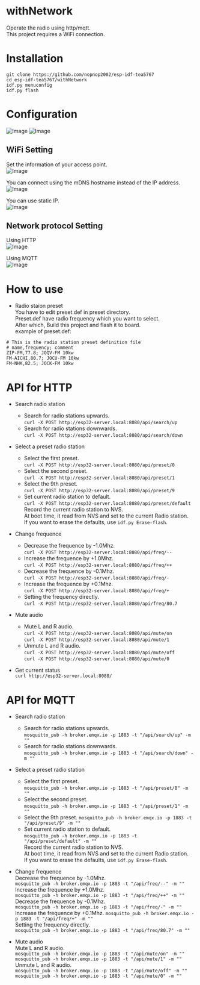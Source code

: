 # withNetwork
Operate the radio using http/mqtt.   
This project requires a WiFi connection.   

# Installation
```
git clone https://github.com/nopnop2002/esp-idf-tea5767
cd esp-idf-tea5767/withNetwork
idf.py menuconfig
idf.py flash
```

# Configuration
![Image](https://github.com/user-attachments/assets/f869af69-bb54-4935-887f-61abce648f98)
![Image](https://github.com/user-attachments/assets/430ce51d-2e02-4da1-9d6c-3f5e5c1c0f34)

## WiFi Setting   
Set the information of your access point.   
![Image](https://github.com/user-attachments/assets/76a6c710-1c6c-4417-850e-4c572c8b871f)

You can connect using the mDNS hostname instead of the IP address.   
![Image](https://github.com/user-attachments/assets/02e5c814-bcb3-41a4-b211-5caa014a5b28)

You can use static IP.   
![Image](https://github.com/user-attachments/assets/5395edfd-dcdf-418c-8fdb-54c4bdabddb0)

## Network protocol Setting
Using HTTP   
![Image](https://github.com/user-attachments/assets/b31eeab2-1581-4067-8e3f-84c2b56f711e)

Using MQTT   
![Image](https://github.com/user-attachments/assets/127f99f1-7940-485d-83e8-c673856201d9)

# How to use   
- Radio staion preset   
 You have to edit preset.def in preset directory.   
 Preset.def have radio frequency which you want to select.   
 After which, Build this project and flash it to board.   
 example of preset.def:   
```
# This is the radio station preset definition file
# name,frequency; comment
ZIP-FM,77.8; JOQV-FM 10kw
FM-AICHI,80.7; JOCU-FM 10kw
FM-NHK,82.5; JOCK-FM 10kw
```

# API for HTTP

- Search radio station   
	- Search for radio stations upwards.   
	```curl -X POST http://esp32-server.local:8080/api/search/up```   
	- Search for radio stations downwards.   
	```curl -X POST http://esp32-server.local:8080/api/search/down```   

- Select a preset radio station   
	- Select the first preset.   
	```curl -X POST http://esp32-server.local:8080/api/preset/0```   
	- Select the second preset.   
	```curl -X POST http://esp32-server.local:8080/api/preset/1```   
	- Select the 9th preset.   
	```curl -X POST http://esp32-server.local:8080/api/preset/9```   
	- Set current radio station to default.   
	```curl -X POST http://esp32-server.local:8080/api/preset/default```   
	Record the current radio station to NVS.   
	At boot time, it read from NVS and set to the current Radio station.   
	If you want to erase the defaults, use ```idf.py Erase-flash```.   

- Change frequence   
	- Decrease the frequence by -1.0Mhz.   
	```curl -X POST http://esp32-server.local:8080/api/freq/--```   
	- Increase the frequence by +1.0Mhz.   
	```curl -X POST http://esp32-server.local:8080/api/freq/++```   
	- Decrease the frequence by -0.1Mhz.   
	```curl -X POST http://esp32-server.local:8080/api/freq/-```   
	- Increase the frequence by +0.1Mhz.   
	```curl -X POST http://esp32-server.local:8080/api/freq/+```   
	- Setting the frequency directly.   
	```curl -X POST http://esp32-server.local:8080/api/freq/80.7```   

- Mute audio   
	- Mute L and R audio.   
	```curl -X POST http://esp32-server.local:8080/api/mute/on```   
	```curl -X POST http://esp32-server.local:8080/api/mute/1```   
	- Unmute L and R audio.   
	```curl -X POST http://esp32-server.local:8080/api/mute/off```   
	```curl -X POST http://esp32-server.local:8080/api/mute/0```   

- Get current status   
 ```curl http://esp32-server.local:8080/```


# API for MQTT

- Search radio station   
	- Search for radio stations upwards.   
	```mosquitto_pub -h broker.emqx.io -p 1883 -t "/api/search/up" -m ""```   
	- Search for radio stations downwards.   
	```mosquitto_pub -h broker.emqx.io -p 1883 -t "/api/search/down" -m ""```   

- Select a preset radio station   
	- Select the first preset.   
	```mosquitto_pub -h broker.emqx.io -p 1883 -t "/api/preset/0" -m ""```   
	- Select the second preset.   
	```mosquitto_pub -h broker.emqx.io -p 1883 -t "/api/preset/1" -m ""```   
	- Select the 9th preset.
	```mosquitto_pub -h broker.emqx.io -p 1883 -t "/api/preset/9" -m ""```   
	- Set current radio station to default.   
	```mosquitto_pub -h broker.emqx.io -p 1883 -t "/api/preset/default" -m ""```   
	Record the current radio station to NVS.   
	At boot time, it read from NVS and set to the current Radio station.   
	If you want to erase the defaults, use ```idf.py Erase-flash```.   

- Change frequence   
 Decrease the frequence by -1.0Mhz.   
 ```mosquitto_pub -h broker.emqx.io -p 1883 -t "/api/freq/--" -m ""```   
 Increase the frequence by +1.0Mhz.   
 ```mosquitto_pub -h broker.emqx.io -p 1883 -t "/api/freq/++" -m ""```   
 Decrease the frequence by -0.1Mhz.   
 ```mosquitto_pub -h broker.emqx.io -p 1883 -t "/api/freq/-" -m ""```   
 Increase the frequence by +0.1Mhz.
 ```mosquitto_pub -h broker.emqx.io -p 1883 -t "/api/freq/+" -m ""```   
 Setting the frequency directly.   
 ```mosquitto_pub -h broker.emqx.io -p 1883 -t "/api/freq/80.7" -m ""```   

- Mute audio   
 Mute L and R audio.   
 ```mosquitto_pub -h broker.emqx.io -p 1883 -t "/api/mute/on" -m ""```   
 ```mosquitto_pub -h broker.emqx.io -p 1883 -t "/api/mute/1" -m ""```   
 Unmute L and R audio.   
 ```mosquitto_pub -h broker.emqx.io -p 1883 -t "/api/mute/off" -m ""```   
 ```mosquitto_pub -h broker.emqx.io -p 1883 -t "/api/mute/0" -m ""```   
